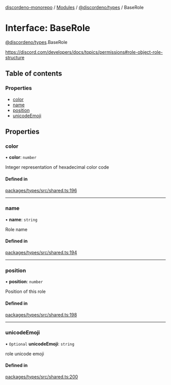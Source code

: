 [discordeno-monorepo](../README.md) / [Modules](../modules.md) / [@discordeno/types](../modules/discordeno_types.md) / BaseRole

# Interface: BaseRole

[@discordeno/types](../modules/discordeno_types.md).BaseRole

https://discord.com/developers/docs/topics/permissions#role-object-role-structure

## Table of contents

### Properties

- [color](discordeno_types.BaseRole.md#color)
- [name](discordeno_types.BaseRole.md#name)
- [position](discordeno_types.BaseRole.md#position)
- [unicodeEmoji](discordeno_types.BaseRole.md#unicodeemoji)

## Properties

### color

• **color**: `number`

Integer representation of hexadecimal color code

#### Defined in

[packages/types/src/shared.ts:196](https://github.com/deepsarda/discordeno/blob/c6dc30bb/packages/types/src/shared.ts#L196)

---

### name

• **name**: `string`

Role name

#### Defined in

[packages/types/src/shared.ts:194](https://github.com/deepsarda/discordeno/blob/c6dc30bb/packages/types/src/shared.ts#L194)

---

### position

• **position**: `number`

Position of this role

#### Defined in

[packages/types/src/shared.ts:198](https://github.com/deepsarda/discordeno/blob/c6dc30bb/packages/types/src/shared.ts#L198)

---

### unicodeEmoji

• `Optional` **unicodeEmoji**: `string`

role unicode emoji

#### Defined in

[packages/types/src/shared.ts:200](https://github.com/deepsarda/discordeno/blob/c6dc30bb/packages/types/src/shared.ts#L200)
